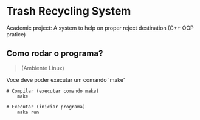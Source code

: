 # Trash Recycling System
Academic project: A system to help on proper reject destination (C++ OOP pratice)

## Como rodar o programa?
> (Ambiente Linux)

Voce deve poder executar um comando 'make'
    
    # Compilar (executar comando make)
        make
        
    # Executar (iniciar programa)
        make run
        